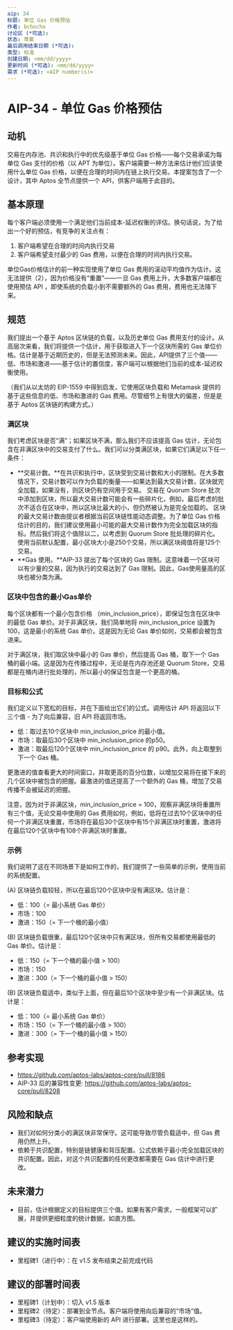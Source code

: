 ```yaml
---
aip: 34
标题: 单位 Gas 价格预估 
作者: bchocho
讨论区 (*可选): 
状态: 草案
最后调用结束日期 (*可选):
类型: 标准
创建日期: <mm/dd/yyyy>
更新时间 (*可选): <mm/dd/yyyy>
需求 (*可选): <AIP number(s)>
---
```


# AIP-34 - 单位 Gas 价格预估

## 动机

交易在内存池、共识和执行中的优先级基于单位 Gas 价格——每个交易承诺为每单位 Gas 支付的价格（以 APT 为单位）。客户端需要一种方法来估计他们应该使用什么单位 Gas 价格，以便在合理的时间内在链上执行交易。本提案包含了一个设计，其中 Aptos 全节点提供一个 API，供客户端用于此目的。

## 基本原理

每个客户端必须使用一个满足他们当前成本-延迟权衡的评估。换句话说，为了给出一个好的预估，有竞争的关注点有：

1. 客户端希望在合理的时间内执行交易
2. 客户端希望支付最少的 Gas 费用，以便在合理的时间内执行交易。

单位Gas价格估计的前一种实现使用了单位 Gas 费用的滚动平均值作为估计。这无法提供（2），因为价格没有“重置”——一旦 Gas 费用上升，大多数客户端都在使用预估 API ，即使系统的负载小到不需要额外的 Gas 费用，费用也无法降下来。

## 规范

我们提出一个基于 Aptos 区块链的负载，以及历史单位 Gas 费用支付的设计。从高层次来看，我们将提供一个估计，用于获取进入下一个区块所需的 Gas 单位价格。估计是基于近期历史的，但是无法预测未来。因此，API提供了三个值——低、市场和激进——基于估计的置信度，客户端可以根据他们当前的成本-延迟权衡使用。

（我们从以太坊的 EIP-1559 中得到启发，它使用区块负载和 Metamask 提供的基于这些信息的低、市场和激进的 Gas 费用。尽管细节上有很大的偏差，但是是基于 Aptos 区块链的构建方式。）

### 满区块

我们考虑区块是否“满”；如果区块不满，那么我们不应该提高 Gas 估计，无论包含在非满区块中的交易支付了什么。我们可以分类满区块，如果它们满足以下任一条件：

- **交易计数。**在共识和执行中，区块受到交易计数和大小的限制。在大多数情况下，交易计数可以作为负载的衡量——如果达到最大交易计数，区块就完全加载，如果没有，则区块仍有空间用于交易。 交易在 Quorum Store 批次中添加到区块，所以最大交易计数可能会有一些碎片化，例如，最后考虑的批次不适合在区块中，所以区块比最大的小，但仍然被认为是完全加载的。 区块的最大交易计数由提议者根据当前区块链性能动态调整。为了单位 Gas 价格估计的目的，我们建议使用最小可能的最大交易计数作为完全加载区块的指标。然后我们将这个值除以二，以考虑到 Quorum Store 批处理的碎片化。 使用当前默认配置，最小区块大小是250个交易，所以满区块阈值将是125个交易。
- **Gas 使用。**AIP-33 提出了每个区块的 Gas 限制。这意味着一个区块可以有少量的交易，因为执行的交易达到了 Gas 限制。因此，Gas使用量高的区块也被分类为满。

### 区块中包含的最小Gas单价

每个区块都有一个最小包含价格 （min_inclusion_price），即保证包含在区块中的最低 Gas 单价。对于非满区块，我们简单地将 min_inclusion_price 设置为100，这是最小的系统 Gas 单价。这是因为无论 Gas 单价如何，交易都会被包含进来。

对于满区块，我们取区块中最小的 Gas 单价，然后提高 Gas 桶，取下一个 Gas 桶的最小端。这是因为在传播过程中，无论是在内存池还是 Quorum Store，交易都是在桶内进行批处理的，所以最小的保证包含是一个更高的桶。

### 目标和公式

我们定义以下宽松的目标，并在下面给出它们的公式。调用估计 API 将返回以下三个值 - 为了向后兼容，旧 API 将返回市场。

- 低：取过去10个区块中 min_inclusion_price 的最小值。
- 市场：取最后30个区块中 min_inclusion_price 的p50。
- 激进：取最后120个区块中 min_inclusion_price 的 p90。此外，向上取整到下一个 Gas 桶。

更激进的值查看更大的时间窗口，并取更高的百分位数，以增加交易将在接下来的几个区块中被包含的把握。最激进的值还提高了一个额外的 Gas 桶，增加了交易传播不会被延迟的把握。

注意，因为对于非满区块，min_inclusion_price = 100，观察非满区块将重置所有三个值，无论交易中使用的 Gas 费用如何，例如，低将在过去10个区块中的任何一个非满区块重置，市场将在最后30个区块中有15个非满区块时重置，激进将在最后120个区块中有108个非满区块时重置。

### 示例

我们说明了这在不同场景下是如何工作的，我们提供了一些简单的示例，使用当前的系统配置。

(A) 区块链负载较轻，所以在最后120个区块中没有满区块。估计是：

- 低：100（= 最小系统 Gas 单价）
- 市场：100
- 激进：150（= 下一个桶的最小值）

(B) 区块链负载很重，最后120个区块中只有满区块，但所有交易都使用最低的 Gas 单价。估计是：

- 低：150（= 下一个桶的最小值 > 100）
- 市场：150
- 激进：300（= 下一个桶的最小值 > 150）

(B) 区块链负载适中，类似于上面，但在最后10个区块中至少有一个非满区块。估计是：

- 低：100（= 最小系统 Gas 单价）
- 市场：150（= 下一个桶的最小值 > 100）
- 激进：300（= 下一个桶的最小值 > 150）

## 参考实现

* https://github.com/aptos-labs/aptos-core/pull/8186
* AIP-33 后的兼容性变更: https://github.com/aptos-labs/aptos-core/pull/8208
  
## 风险和缺点

- 我们对如何分类小的满区块非常保守。这可能导致尽管负载适中，但 Gas 费用仍然上升。
- 依赖于共识配置，特别是链健康和背压配置。公式依赖于最小完全加载区块的共识配置。因此，对这个共识配置的任何更改都需要在 Gas 估计中进行更改。

## 未来潜力

- 目前，估计根据定义的目标提供三个值。如果有客户需求，一般框架可以扩展，并提供更细粒度的统计数据，如直方图。

## 建议的实施时间表

- 里程碑1（进行中）：在 v1.5 发布结束之前完成代码

## 建议的部署时间表

- 里程碑1（计划中）：切入 v1.5 版本
- 里程碑2（待定）：部署到全节点。客户端将使用向后兼容的“市场”值。
- 里程碑3（待定）：客户端使用新的 API 进行部署。这里也是这样的。

